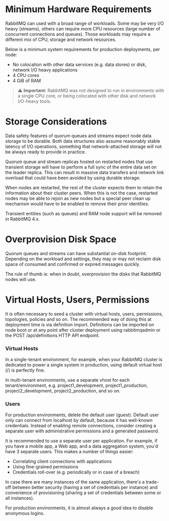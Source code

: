 # Minimum Hardware Requirements

RabbitMQ can used with a broad range of workloads. Some may be very I/O heavy (streams), others can require more CPU resources (large number of concurrent connections and queues). Those workloads may require a different mix of CPU, storage and network resources.

Below is a minimum system requirements for production deployments, per node:
- No colocation with other data services (e.g. data stores) or disk, network I/O heavy applications
- 4 CPU cores
- 4 GiB of RAM

> ⚠️ **Important:** RabbitMQ was not designed to run in environments with a single CPU core, or being colocated with other disk and network I/O-heavy tools.

# Storage Considerations

Data safety features of quorum queues and streams expect node data storage to be durable. Both data structures also assume reasonably stable latency of I/O operations, something that network-attached storage will not be always ready to provide in practice.

Quorum queue and stream replicas hosted on restarted nodes that use transient storage will have to perform a full sync of the entire data set on the leader replica. This can result in massive data transfers and network link overload that could have been avoided by using durable storage.

When nodes are restarted, the rest of the cluster expects them to retain the information about their cluster peers. When this is not the case, restarted nodes may be able to rejoin as new nodes but a special peer clean up mechanism would have to be enabled to remove their prior identities.

Transient entities (such as queues) and RAM node support will be removed in RabbitMQ 4.x.

# Overprovision Disk Space

Quorum queues and streams can have substantial on-disk footprint. Depending on the workload and settings, they may or may not reclaim disk space of consumed and confirmed or expired messages quickly.

The rule of thumb is: when in doubt, overprovision the disks that RabbitMQ nodes will use.

# Virtual Hosts, Users, Permissions

It is often necessary to seed a cluster with virtual hosts, users, permissions, topologies, policies and so on. The recommended way of doing this at deployment time is via definition import. Definitions can be imported on node boot or at any point after cluster deployment using rabbitmqadmin or the POST /api/definitions HTTP API endpoint.

### Virtual Hosts

In a single-tenant environment, for example, when your RabbitMQ cluster is dedicated to power a single system in production, using default virtual host (/) is perfectly fine.

In multi-tenant environments, use a separate vhost for each tenant/environment, e.g. project1_development, project1_production, project2_development, project2_production, and so on.

### Users

For production environments, delete the default user (guest). Default user only can connect from localhost by default, because it has well-known credentials. Instead of enabling remote connections, consider creating a separate user with administrative permissions and a generated password.

It is recommended to use a separate user per application. For example, if you have a mobile app, a Web app, and a data aggregation system, you'd have 3 separate users. This makes a number of things easier:

- Correlating client connections with applications
- Using fine-grained permissions
- Credentials roll-over (e.g. periodically or in case of a breach)

In case there are many instances of the same application, there's a trade-off between better security (having a set of credentials per instance) and convenience of provisioning (sharing a set of credentials between some or all instances).

For production environments, it is almost always a good idea to disable anonymous logins.
